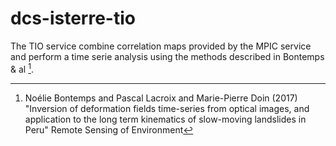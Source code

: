 dcs-isterre-tio
===============

The TIO service combine correlation maps provided by the MPIC service
and perform a time serie analysis using the methods described in 
Bontemps & al [^BontempsRSE2017].

[^BontempsRSE2017]: Noélie Bontemps and Pascal Lacroix and Marie-Pierre Doin (2017)
    "Inversion of deformation fields time-series from optical images, and application to the long term kinematics of slow-moving landslides in Peru"
    Remote Sensing of Environment
